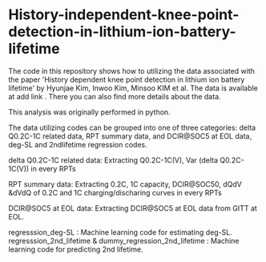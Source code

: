 # History-independent-knee-point-detection-in-lithium-ion-battery-lifetime

The code in this repository shows how to utilizing the data associated with the paper 'History dependent knee point detection in lithium ion battery lifetime' by Hyunjae Kim, Inwoo Kim, Minsoo KIM et al. The data is available at add link . There you can also find more details about the data.

This analysis was originally performed in python.

The data utilizing codes can be grouped into one of three categories: delta Q0.2C-1C related data, RPT summary data, and DCIR@SOC5 at EOL data, deg-SL and 2ndlifetime regression codes.

delta Q0.2C-1C related data: Extracting  Q0.2C-1C(V), Var (delta Q0.2C-1C(V)) in every RPTs

RPT summary data: Extracting 0.2C, 1C capacity, DCIR@SOC50, dQdV &dVdQ of 0.2C and 1C charging/discharing curves in every RPTs

DCIR@SOC5 at EOL data: Extracting DCIR@SOC5 at EOL data from GITT at EOL.

regresssion_deg-SL  : Machine learning code for estimating deg-SL.
regresssion_2nd_lifetime & dummy_regression_2nd_lifetime :  Machine learning code for predicting 2nd lifetime.
